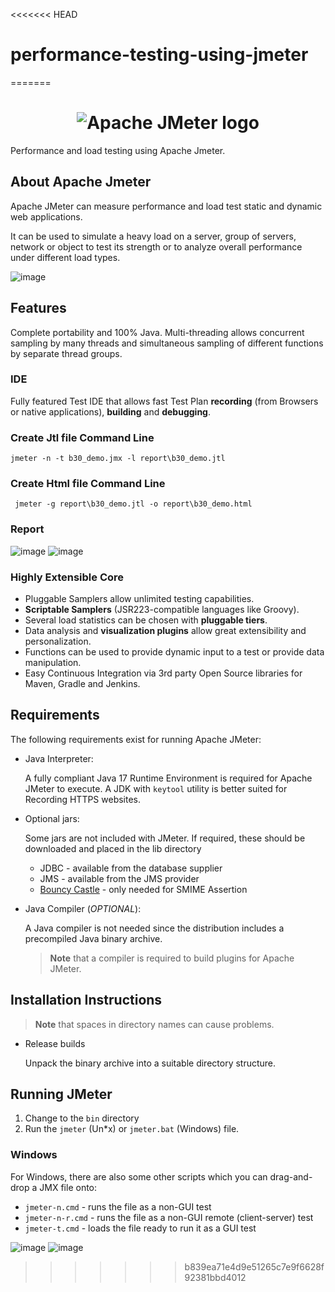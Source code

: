<<<<<<< HEAD
# performance-testing-using-jmeter
=======
<h1 align="center"><img src="https://jmeter.apache.org/images/logo.svg" alt="Apache JMeter logo" /></h1>

Performance and load testing using Apache Jmeter.
## About Apache Jmeter
Apache JMeter can measure performance and load test static and dynamic web applications.

It can be used to simulate a heavy load on a server, group of servers,
network or object to test its strength or to analyze overall performance under different load types.

![image](https://github.com/user-attachments/assets/112632d8-4d18-40d6-baf6-001782b06921)

## Features
Complete portability and 100% Java.
Multi-threading allows concurrent sampling by many threads and
simultaneous sampling of different functions by separate thread groups.

### IDE

Fully featured Test IDE that allows fast Test Plan **recording**
 (from Browsers or native applications), **building** and **debugging**.

 ### Create Jtl file Command Line
 ```console
 jmeter -n -t b30_demo.jmx -l report\b30_demo.jtl
```
### Create Html file Command Line
```console
 jmeter -g report\b30_demo.jtl -o report\b30_demo.html
```
### Report
![image](https://github.com/user-attachments/assets/091bda18-e53a-4229-8f2c-d052b0bbe898)
![image](https://github.com/user-attachments/assets/86cb731e-a686-49dd-b7c3-695dbd33be76)

### Highly Extensible Core

- Pluggable Samplers allow unlimited testing capabilities.
- **Scriptable Samplers** (JSR223-compatible languages like Groovy).
- Several load statistics can be chosen with **pluggable tiers**.
- Data analysis and **visualization plugins** allow great extensibility and personalization.
- Functions can be used to provide dynamic input to a test or provide data manipulation.
- Easy Continuous Integration via 3rd party Open Source libraries for Maven, Gradle and Jenkins.

## Requirements

The following requirements exist for running Apache JMeter:

- Java Interpreter:

  A fully compliant Java 17 Runtime Environment is required
  for Apache JMeter to execute. A JDK with `keytool` utility is better suited
  for Recording HTTPS websites.

- Optional jars:

  Some jars are not included with JMeter.
  If required, these should be downloaded and placed in the lib directory
  - JDBC - available from the database supplier
  - JMS - available from the JMS provider
  - [Bouncy Castle](https://www.bouncycastle.org/) -
  only needed for SMIME Assertion

- Java Compiler (*OPTIONAL*):

  A Java compiler is not needed since the distribution includes a
  precompiled Java binary archive.
  > **Note** that a compiler is required to build plugins for Apache JMeter.

## Installation Instructions

> **Note** that spaces in directory names can cause problems.

- Release builds

  Unpack the binary archive into a suitable directory structure.

## Running JMeter

1. Change to the `bin` directory
2. Run the `jmeter` (Un\*x) or `jmeter.bat` (Windows) file.

### Windows

For Windows, there are also some other scripts which you can drag-and-drop
a JMX file onto:

- `jmeter-n.cmd` - runs the file as a non-GUI test
- `jmeter-n-r.cmd` - runs the file as a non-GUI remote (client-server) test
- `jmeter-t.cmd` - loads the file ready to run it as a GUI test

![image](https://github.com/user-attachments/assets/9cb16d10-9a56-4fc0-b20e-4de563bca090)
![image](https://github.com/user-attachments/assets/8b508595-4515-4ff8-b2e6-b45fb99ded03)



>>>>>>> b839ea71e4d9e51265c7e9f6628f92381bbd4012
